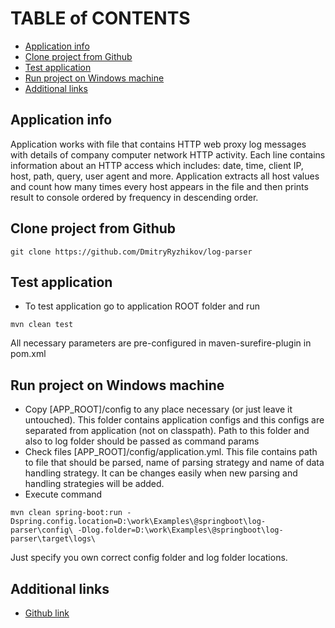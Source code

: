 
# TABLE of CONTENTS
* [Application info](#Application_info)
* [Clone project from Github](#Clone_project_from_Github)
* [Test application](#Test_application)
* [Run project on Windows machine](#Run_project_on_local_machine)
* [Additional links](#Additional_links)

## Application info <a name="Application_info"/>
Application works with file that contains HTTP web proxy log messages with details of company computer network
HTTP activity. Each line contains information about an HTTP access which includes: date, time, client IP,
host, path, query, user agent and more. Application extracts all host values and count how many times every host
appears in the file and then prints result to console ordered by frequency in descending order.

## Clone project from Github <a name="Clone_project_from_Github"/>

`
git clone https://github.com/DmitryRyzhikov/log-parser
`

## Test application<a name="Test_application"/>
* To test application go to application ROOT folder and run

`
mvn clean test
`

All necessary parameters are pre-configured in maven-surefire-plugin in pom.xml

## Run project on Windows machine <a name="Run project on local machine"/>
* Copy [APP_ROOT]/config to any place necessary (or just leave it untouched). This folder contains application
configs and this configs are separated from application (not on classpath). Path to this folder and also to
log folder should be passed as command params
* Check files [APP_ROOT]/config/application.yml. This file contains path to file that should be parsed,
name of parsing strategy and name of data handling strategy. It can be changes easily when new parsing
and handling strategies will be added.
* Execute command

`
mvn clean spring-boot:run -Dspring.config.location=D:\work\Examples\@springboot\log-parser\config\ -Dlog.folder=D:\work\Examples\@springboot\log-parser\target\logs\
`

Just specify you own correct config folder and log folder locations.


## Additional links <a name="Additional_links"/>
* [Github link](https://github.com/DmitryRyzhikov/log-parser)

